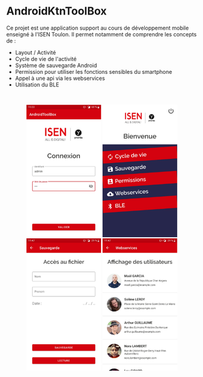 # AndroidKtnToolBox

Ce projet est une application support au cours de développement mobile enseigné à l'ISEN Toulon.
Il permet notamment de comprendre les concepts de :

- Layout / Activité
- Cycle de vie de l'activité
- Système de sauvegarde Android
- Permission pour utiliser les fonctions sensibles du smartphone
- Appel à une api via les webservices
- Utilisation du BLE

<br />

<p align="center">
  <img src="images/login.jpg" height="350" title="Connexion">
  <img src="images/home.jpg" height="350" title="Accueil">
  <img src="images/file.jpg" height="350" title="Accueil">
  <img src="images/users.jpg" height="350" title="Accueil">
</p>
